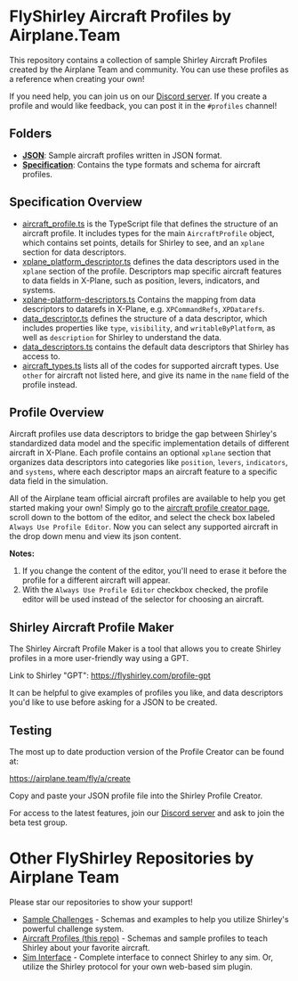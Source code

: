 # FlyShirley Aircraft Profiles by Airplane.Team

This repository contains a collection of sample Shirley Aircraft Profiles created by the Airplane Team and community. You can use these profiles as a reference when creating your own!

If you need help, you can join us on our [Discord server](https://airplane.team/discord). If you create a profile and would like feedback, you can post it in the `#profiles` channel!

## Folders

- **[JSON](./json)**: Sample aircraft profiles written in JSON format.
- **[Specification](./specification)**: Contains the type formats and schema for aircraft profiles.

## Specification Overview

- [aircraft_profile.ts](./specification/profiles/aircraft_profile.ts) is the TypeScript file that defines the structure of an aircraft profile. It includes types for the main `AircraftProfile` object, which contains set points, details for Shirley to see, and an `xplane` section for data descriptors.
- [xplane_platform_descriptor.ts](./specification/profiles/xplane_platform_descriptor.ts) defines the data descriptors used in the `xplane` section of the profile. Descriptors map specific aircraft features to data fields in X-Plane, such as position, levers, indicators, and systems.
- [xplane-platform-descriptors.ts](./specification/profiles/xplane-platform-descriptors.ts) Contains the mapping from data descriptors to datarefs in X-Plane, e.g. `XPCommandRefs`, `XPDatarefs`.
- [data_descriptor.ts](./specification/simdata/data_descriptor.ts) defines the structure of a data descriptor, which includes properties like `type`, `visibility`, and `writableByPlatform`, as well as `description` for Shirley to understand the data.
- [data_descriptors.ts](./specification/simdata/data_descriptors.ts) contains the default data descriptors that Shirley has access to.
- [aircraft_types.ts](./specification/aircraft_types.ts) lists all of the codes for supported aircraft types. Use `other` for aircraft not listed here, and give its name in the `name` field of the profile instead.

## Profile Overview

Aircraft profiles use data descriptors to bridge the gap between Shirley's standardized data model and the specific implementation details of different aircraft in X-Plane.
Each profile contains an optional `xplane` section that organizes data descriptors into categories like `position`, `levers`, `indicators`, and `systems`, where each descriptor maps an aircraft feature to a specific data field in the simulation.

All of the Airplane team official aircraft profiles are available to help you get started making your own!
Simply go to the [aircraft profile creator page](https://airplane.team/fly/a/create), scroll down to the bottom of the editor, and select the check box labeled `Always Use Profile Editor`.
Now you can select any supported aircraft in the drop down menu and view its json content.

**Notes:**

1. If you change the content of the editor, you'll need to erase it before the profile for a different aircraft will appear.
2. With the `Always Use Profile Editor` checkbox checked, the profile editor will be used instead of the selector for choosing an aircraft.

## Shirley Aircraft Profile Maker

The Shirley Aircraft Profile Maker is a tool that allows you to create Shirley profiles in a more user-friendly way using a GPT.

Link to Shirley "GPT":
https://flyshirley.com/profile-gpt

It can be helpful to give examples of profiles you like, and data descriptors you'd like to use before asking for a JSON to be created.

## Testing

The most up to date production version of the Profile Creator can be found at:

https://airplane.team/fly/a/create

Copy and paste your JSON profile file into the Shirley Profile Creator.

For access to the latest features, join our [Discord server](https://airplane.team/discord) and ask to join the beta test group.

# Other FlyShirley Repositories by Airplane Team

Please star our repositories to show your support!

- [Sample Challenges](https://github.com/Airplane-Team/sample-challenges) - Schemas and examples to help you utilize Shirley's powerful challenge system.
- [Aircraft Profiles (this repo)](https://github.com/Airplane-Team/aircraft-profiles) - Schemas and sample profiles to teach Shirley about your favorite aircraft.
- [Sim Interface](https://github.com/Airplane-Team/sim-interface) - Complete interface to connect Shirley to any sim. Or, utilize the Shirley protocol for your own web-based sim plugin.
